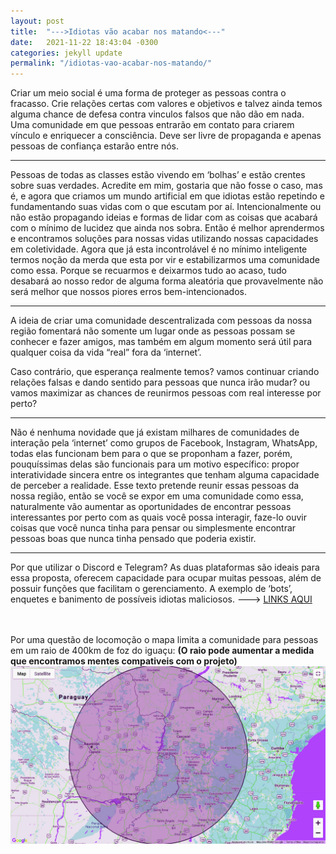 ```yaml
---
layout: post
title:  "--->Idiotas vão acabar nos matando<---"
date:   2021-11-22 18:43:04 -0300
categories: jekyll update
permalink: "/idiotas-vao-acabar-nos-matando/"
---
```


Criar um meio social é uma forma de proteger as pessoas contra o fracasso. Crie relações certas
com valores e objetivos e talvez ainda temos alguma chance de defesa contra vinculos falsos que não
dão em nada. Uma comunidade em que pessoas entrarão em contato para criarem vínculo e enriquecer a consciência.
Deve ser livre de propaganda e apenas pessoas de confiança estarão entre nós.



---
Pessoas de todas as classes estão vivendo em ‘bolhas’  e  estão crentes sobre suas verdades. Acredite em mim, gostaria que não fosse o caso, mas é, e agora que criamos um mundo artificial em que idiotas estão repetindo e fundamentando suas vidas com o que escutam por aí. Intencionalmente ou não estão propagando ideias e formas de lidar com as coisas que acabará com o mínimo de lucidez que ainda nos sobra. Então é melhor aprendermos e encontramos soluções para nossas vidas utilizando nossas capacidades em coletividade. Agora que já esta incontrolável é no mínimo inteligente termos noção da merda que esta por vir  e estabilizarmos uma comunidade como essa. Porque se recuarmos e deixarmos tudo ao acaso, tudo desabará ao nosso redor de alguma forma aleatória que provavelmente não será melhor que nossos piores erros bem-intencionados.

----
A ideia de criar uma comunidade descentralizada com pessoas da nossa região fomentará não somente um lugar onde as pessoas possam se conhecer e fazer amigos, mas também em algum momento será útil para qualquer coisa da vida “real” fora da ‘internet’.


Caso contrário, que esperança realmente temos? vamos continuar criando relações falsas e dando sentido para pessoas que nunca irão mudar? ou vamos maximizar as 
chances de reunirmos pessoas com real interesse por perto? 


-----
Não é nenhuma novidade que já existam milhares de comunidades de interação pela ‘internet’ como grupos de Facebook, Instagram, WhatsApp, todas elas funcionam bem para o que se proponham a fazer, porém, pouquíssimas delas são funcionais para um motivo específico: propor interatividade sincera entre os integrantes que tenham alguma capacidade de perceber a realidade. Esse texto pretende reunir essas pessoas da nossa região, então se você se expor em uma comunidade como essa, naturalmente vão aumentar as oportunidades de encontrar pessoas interessantes por perto com as quais você possa interagir, faze-lo ouvir coisas que você nunca tinha para pensar ou simplesmente encontrar pessoas boas que nunca tinha pensado que poderia existir. 

-----


Por que utilizar o Discord e Telegram? As duas plataformas são ideais para essa proposta, oferecem capacidade para ocupar muitas pessoas, além de possuir funções que facilitam  o gerenciamento. A exemplo de ‘bots’, enquetes e banimento de possíveis idiotas maliciosos.
---> [LINKS AQUI](https://lavodky.github.io/ascese/links/)


<br/><br/>
Por uma questão de locomoção o mapa limita a comunidade para pessoas em um raio de 400km de foz do iguaçu:
**(O raio pode aumentar a medida que encontramos mentes compativeis com o projeto)**
![400km_rad](https://raw.githubusercontent.com/lavodky/ascese/gh-pages/assets/400km_rad_re.jpg)




